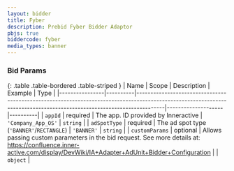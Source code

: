 ```yaml
---
layout: bidder
title: Fyber
description: Prebid Fyber Bidder Adaptor
pbjs: true
biddercode: fyber
media_types: banner
---
```


### Bid Params

{: .table .table-bordered .table-striped }
| Name           | Scope    | Description                                                                                                                                                          | Example            | Type     |
|----------------|----------|----------------------------------------------------------------------------------------------------------------------------------------------------------------------|--------------------|----------|
| `appId`        | required | The app. ID provided by Inneractive                                                                                                                                  | `'Company_App_OS'` | `string` |
| `adSpotType`   | required | The ad spot type (`'BANNER'`/`RECTANGLE`)                                                                                                                            | `'BANNER'`         | `string` |
| `customParams` | optional | Allows passing custom parameters in the bid request. See more details at: https://confluence.inner-active.com/display/DevWiki/IA+Adapter+AdUnit+Bidder+Configuration |                    | `object` |
